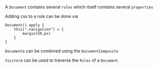 A `Document` contains several `rules` which itself contains several `properties`

Adding css to a rule can be done via 
```
Document().apply {
    this[".navigation"] = {
        margin(50.px)
    }
}
```
`Document`s can be combined using the `DocumentComposite`

`Visitor`s can be used to traverse the `Rules` of a `Document`